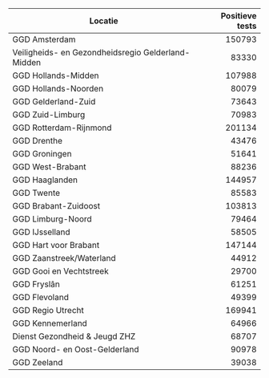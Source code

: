 | Locatie | Positieve tests |
|---------|----------------:|
| GGD Amsterdam                            | 150793 |
| Veiligheids- en Gezondheidsregio Gelderland-Midden | 83330 |
| GGD Hollands-Midden                      | 107988 |
| GGD Hollands-Noorden                     | 80079 |
| GGD Gelderland-Zuid                      | 73643 |
| GGD Zuid-Limburg                         | 70983 |
| GGD Rotterdam-Rijnmond                   | 201134 |
| GGD Drenthe                              | 43476 |
| GGD Groningen                            | 51641 |
| GGD West-Brabant                         | 88236 |
| GGD Haaglanden                           | 144957 |
| GGD Twente                               | 85583 |
| GGD Brabant-Zuidoost                     | 103813 |
| GGD Limburg-Noord                        | 79464 |
| GGD IJsselland                           | 58505 |
| GGD Hart voor Brabant                    | 147144 |
| GGD Zaanstreek/Waterland                 | 44912 |
| GGD Gooi en Vechtstreek                  | 29700 |
| GGD Fryslân                              | 61251 |
| GGD Flevoland                            | 49399 |
| GGD Regio Utrecht                        | 169941 |
| GGD Kennemerland                         | 64966 |
| Dienst Gezondheid & Jeugd ZHZ            | 68707 |
| GGD Noord- en Oost-Gelderland            | 90978 |
| GGD Zeeland                              | 39038 |
